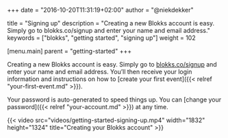 +++
date            = "2016-10-20T11:31:19+02:00"
author          = "@niekdekker"

title           = "Signing up"
description     = "Creating a new Blokks account is easy. Simply go to blokks.co/signup and enter your name and email address."
keywords        = ["blokks", "getting started", "signing up"]
weight          = 102

[menu.main]
parent          = "getting-started"
+++

Creating a new Blokks account is easy. Simply go to [blokks.co/signup](https://blokks.co/signup) and enter your name and email address. You’ll then receive your login information and instructions on how to [create your first event]({{< relref "your-first-event.md" >}}).

Your password is auto-generated to speed things up. You can [change your password]({{< relref "your-account.md" >}}) at any time.

{{< video src="videos/getting-started-signing-up.mp4" width="1832" height="1324" title="Creating your Blokks account" >}}